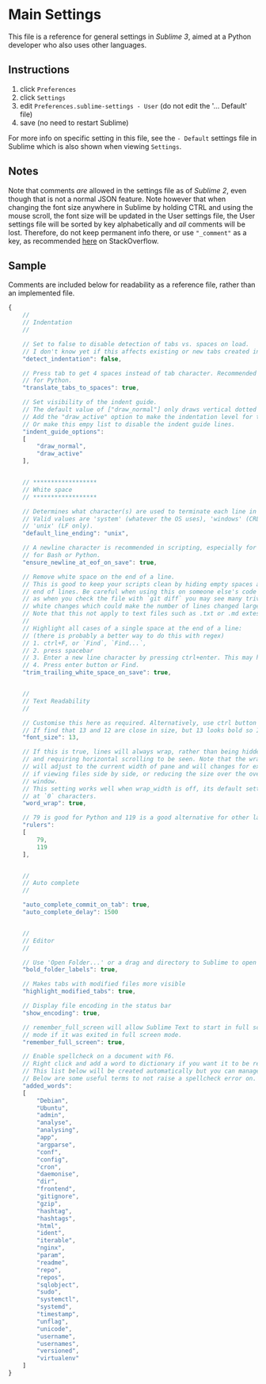 # Main Settings

This file is a reference for general settings in _Sublime 3_, aimed at
a Python developer who also uses other languages.


## Instructions

1. click `Preferences`
2. click `Settings`
3. edit `Preferences.sublime-settings - User` (do not edit the '... Default' file)
4. save (no need to restart Sublime)


For more info on specific setting in this file, see the `- Default` settings file in Sublime which is also shown when viewing `Settings`.


## Notes

Note that comments _are_ allowed in the settings file as of _Sublime 2_, even though that is not a normal JSON feature. Note however that when changing the font size anywhere in Sublime by holding CTRL and using the mouse scroll, the font size will be updated in the User settings file, the User settings file will be sorted by key alphabetically and _all_ comments will be lost. Therefore, do not keep permanent info there, or use `"_comment"` as a key, as recommended [here](https://stackoverflow.com/questions/244777/can-comments-be-used-in-json) on StackOverflow.


## Sample

Comments are included below for readability as a reference file, rather than an implemented file.

```javascript
{
    //
    // Indentation
    //

    // Set to false to disable detection of tabs vs. spaces on load.
    // I don't know yet if this affects existing or new tabs created in the document, but
    "detect_indentation": false,

    // Press tab to get 4 spaces instead of tab character. Recommended
    // for Python.
    "translate_tabs_to_spaces": true,

    // Set visibility of the indent guide.
    // The default value of ["draw_normal"] only draws vertical dotted lines side by side at each indentical level.
    // Add the "draw_active" option to make the indentation level for the keyboard cursor clear with highlighting.
    // Or make this empy list to disable the indent guide lines.
    "indent_guide_options":
    [
        "draw_normal",
        "draw_active"
    ],


    // ******************
    // White space
    // ******************

    // Determines what character(s) are used to terminate each line in new files.
    // Valid values are 'system' (whatever the OS uses), 'windows' (CRLF) and
    // 'unix' (LF only).
    "default_line_ending": "unix",

    // A newline character is recommended in scripting, especially for
    // for Bash or Python.
    "ensure_newline_at_eof_on_save": true,

    // Remove white space on the end of a line.
    // This is good to keep your scripts clean by hiding empty spaces at the
    // end of lines. Be careful when using this on someone else's code though,
    // as when you check the file with `git diff` you may see many trivial
    // white changes which could make the number of lines changed large.
    // Note that this not apply to text files such as .txt or .md extesions.
    //
    // Highlight all cases of a single space at the end of a line:
    // (there is probably a better way to do this with regex)
    // 1. ctrl+F, or `Find`, `Find...`,
    // 2. press spacebar
    // 3. Enter a new line character by pressing ctrl+enter. This may have indented to a new line with space after it, so press backspace to remove the extra white space.
    // 4. Press enter button or Find.
    "trim_trailing_white_space_on_save": true,


    //
    // Text Readability
    //

    // Customise this here as required. Alternatively, use ctrl button with the mouse wheel.
    // If find that 13 and 12 are close in size, but 13 looks bold so I use that.
    "font_size": 13,

    // If this is true, lines will always wrap, rather than being hidden
    // and requiring horizontal scrolling to be seen. Note that the wrapping
    // will adjust to the current width of pane and will changes for example
    // if viewing files side by side, or reducing the size over the overall
    // window.
    // This setting works well when wrap_width is off, its default setting
    // at `0` characters.
    "word_wrap": true,

    // 79 is good for Python and 119 is a good alternative for other languages.
    "rulers":
    [
        79,
        119
    ],


    //
    // Auto complete
    //

    "auto_complete_commit_on_tab": true,
    "auto_complete_delay": 1500


    //
    // Editor
    //

    // Use 'Open Folder...' or a drag and directory to Sublime to open the FOLDERS pane. Then set this true to bold the directory names.
    "bold_folder_labels": true,

    // Makes tabs with modified files more visible
    "highlight_modified_tabs": true,

    // Display file encoding in the status bar
    "show_encoding": true,

    // remember_full_screen will allow Sublime Text to start in full screen
    // mode if it was exited in full screen mode.
    "remember_full_screen": true,

    // Enable spellcheck on a document with F6.
    // Right click and add a word to dictionary if you want it to be recognised.
    // This list below will be created automatically but you can manage it manually.
    // Below are some useful terms to not raise a spellcheck error on.
    "added_words":
    [
        "Debian",
        "Ubuntu",
        "admin",
        "analyse",
        "analysing",
        "app",
        "argparse",
        "conf",
        "config",
        "cron",
        "daemonise",
        "dir",
        "frontend",
        "gitignore",
        "gzip",
        "hashtag",
        "hashtags",
        "html",
        "ident",
        "iterable",
        "nginx",
        "param",
        "readme",
        "repo",
        "repos",
        "sqlobject",
        "sudo",
        "systemctl",
        "systemd",
        "timestamp",
        "unflag",
        "unicode",
        "username",
        "usernames",
        "versioned",
        "virtualenv"
    ]
}
```
